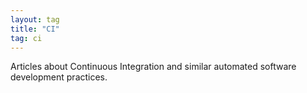 ```yaml
---
layout: tag
title: "CI"
tag: ci
---
```


Articles about Continuous Integration and similar automated software development practices.
